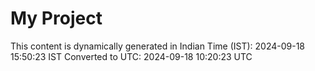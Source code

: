 # My Project

This content is dynamically generated in Indian Time (IST): 2024-09-18 15:50:23 IST
Converted to UTC: 2024-09-18 10:20:23 UTC
